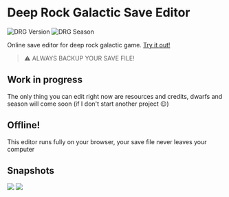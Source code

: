 # Deep Rock Galactic Save Editor
![DRG Version](https://img.shields.io/badge/DRG%20Version-1.36-yellow.svg?style=flat)
![DRG Season](https://img.shields.io/badge/DRG%20Season-2-blue.svg?style=flat)

Online save editor for deep rock galactic game. [Try it out!](https://mrmarble.dev/drg-editor/)

> ⚠️ ALWAYS BACKUP YOUR SAVE FILE!

## Work in progress

The only thing you can edit right now are resources and credits, dwarfs and season will come soon (if I don't start another project :wink:)

## Offline!

This editor runs fully on your browser, your save file never leaves your computer

## Snapshots
![](assets/first.png)
![](assets/second.png)
